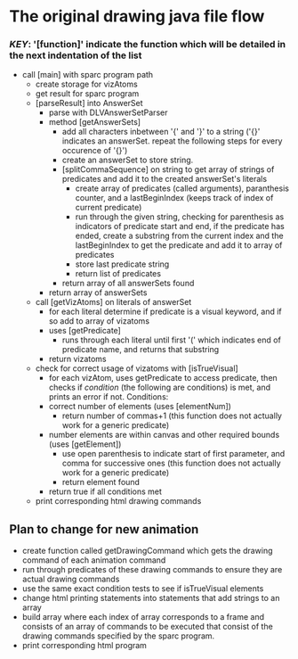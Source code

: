 # The original drawing java file flow

### _KEY_: '[function]' indicate the function which will be detailed in the next indentation of the list

- call [main] with sparc program path
  - create storage for vizAtoms
  - get result for sparc program
  - [parseResult] into AnswerSet
    - parse with DLVAnswerSetParser
    - method [getAnswerSets]
      - add all characters inbetween '{' and '}' to a string ('{}' indicates an answerSet. repeat the following steps for every occurence of '{}')
      - create an answerSet to store string.
      - [splitCommaSequence] on string to get array of strings of predicates and add it to the created answerSet's literals
        - create array of predicates (called arguments), paranthesis counter, and a lastBeginIndex (keeps track of index of current predicate)
        - run through the given string, checking for parenthesis as indicators of predicate start and end, if the predicate has ended, create a substring from the current index and the lastBeginIndex to get the predicate and add it to array of predicates
        - store last predicate string
        - return list of predicates
      - return array of all answerSets found
    - return array of answerSets
  - call [getVizAtoms] on literals of answerSet
    - for each literal determine if predicate is a visual keyword, and if so add to array of vizatoms
    - uses [getPredicate]
      - runs through each literal until first '(' which indicates end of predicate name, and returns that substring
    - return vizatoms
  - check for correct usage of vizatoms with [isTrueVisual]
    - for each vizAtom, uses getPredicate to access predicate, then checks if _condition_ (the following are conditions) is met, and prints an error if not. Conditions:
    - correct number of elements (uses [elementNum])
      - return number of commas+1 (this function does not actually work for a generic predicate)
    - number elements are within canvas and other required bounds (uses [getElement])
      - use open parenthesis to indicate start of first parameter, and comma for successive ones (this function does not actually work for a generic predicate)
      - return element found
    - return true if all conditions met
  - print corresponding html drawing commands

## Plan to change for new animation
- create function called getDrawingCommand which gets the drawing command of each animation command
- run through predicates of these drawing commands to ensure they are actual drawing commands
- use the same exact condition tests to see if isTrueVisual elements
- change html printing statements into statements that add strings to an array
- build array where each index of array corresponds to a frame and consists of an array of commands to be executed that consist of the drawing commands specified by the sparc program.
- print corresponding html program